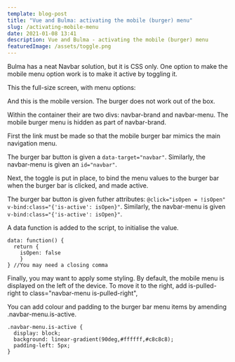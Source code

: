 ```yaml
---
template: blog-post
title: "Vue and Bulma: activating the mobile (burger) menu"
slug: /activating-mobile-menu
date: 2021-01-08 13:41
description: Vue and Bulma - activating the mobile (burger) menu
featuredImage: /assets/toggle.png
---
```

Bulma has a neat Navbar solution, but it is CSS only. One option to make the mobile menu option work is to make it active by toggling it.

This the full-size screen, with menu options:

And this is the mobile version. The burger does not work out of the box.

Within the container their are two divs: navbar-brand and navbar-menu. The mobile burger menu is hidden as part of navbar-brand.

First the link must be made so that the mobile burger bar mimics the main navigation menu.

The burger bar button is given a `data-target="navbar"`. Similarly, the navbar-menu is given an `id="navbar"`.

Next, the toggle is put in place, to bind the menu values to the burger bar when the burger bar is clicked, and made active.

The burger bar button is given futher attributes: `@click="isOpen = !isOpen" v-bind:class="{'is-active': isOpen}"`. Similarly, the navbar-menu is given `v-bind:class="{'is-active': isOpen}"`.

A data function is added to the script, to initialise the value.

```
data: function() {
  return {
    isOpen: false
    }
} //You may need a closing comma
```

Finally, you may want to apply some styling. By default, the mobile menu is displayed on the left of the device. To move it to the right, add is-pulled-right to class="navbar-menu is-pulled-right",

You can add colour and padding to the burger bar menu items by amending .navbar-menu.is-active.

```
.navbar-menu.is-active {
  display: block;
  background: linear-gradient(90deg,#ffffff,#c8c8c8);
  padding-left: 5px;
}
```